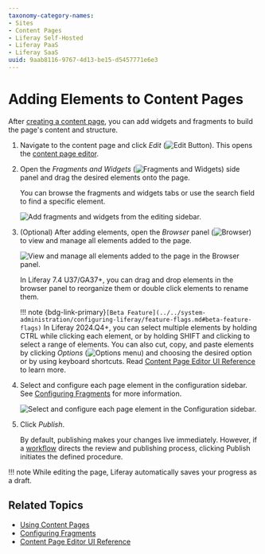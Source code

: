 ```yaml
---
taxonomy-category-names:
- Sites
- Content Pages
- Liferay Self-Hosted
- Liferay PaaS
- Liferay SaaS
uuid: 9aab8116-9767-4d13-be15-d5457771e6e3
---
```


# Adding Elements to Content Pages

After [creating a content page](../adding-pages/adding-a-page-to-a-site.md), you can add widgets and fragments to build the page's content and structure.

1. Navigate to the content page and click *Edit* (![Edit Button](../../../images/icon-edit.png)). This opens the [content page editor](./content-page-editor-ui-reference.md).

1. Open the *Fragments and Widgets* (![Fragments and Widgets](../../../images/icon-plus.png)) side panel and drag the desired elements onto the page.

   You can browse the fragments and widgets tabs or use the search field to find a specific element.

   ![Add fragments and widgets from the editing sidebar.](adding-elements-to-content-pages/images/01.png)

1. (Optional) After adding elements, open the *Browser* panel (![Browser](../../../images/icon-hierarchy.png)) to view and manage all elements added to the page.

   ![View and manage all elements added to the page in the Browser panel.](adding-elements-to-content-pages/images/02.png)

   In Liferay 7.4 U37/GA37+, you can drag and drop elements in the browser panel to reorganize them or double click elements to rename them.

   !!! note
       {bdg-link-primary}`[Beta Feature](../../system-administration/configuring-liferay/feature-flags.md#beta-feature-flags)` In Liferay 2024.Q4+, you can select multiple elements by holding CTRL while clicking each element, or by holding SHIFT and clicking to select a range of elements. You can also cut, copy, and paste elements by clicking *Options* (![Options menu](../../../images/icon-options.png)) and choosing the desired option or by using keyboard shortcuts. Read [Content Page Editor UI Reference](./content-page-editor-ui-reference.md#browser) to learn more.

1. Select and configure each page element in the configuration sidebar. See [Configuring Fragments](../page-fragments-and-widgets/using-fragments/configuring-fragments.md) for more information.

   ![Select and configure each page element in the Configuration sidebar.](adding-elements-to-content-pages/images/03.png)

1. Click *Publish*.

   By default, publishing makes your changes live immediately. However, if a [workflow](../../../process-automation/workflow/introduction-to-workflow.md) directs the review and publishing process, clicking Publish initiates the defined procedure.

!!! note
    While editing the page, Liferay automatically saves your progress as a draft.

## Related Topics

- [Using Content Pages](../using-content-pages.md)
- [Configuring Fragments](../page-fragments-and-widgets/using-fragments/configuring-fragments.md)
- [Content Page Editor UI Reference](./content-page-editor-ui-reference.md)
